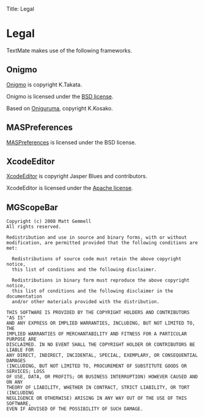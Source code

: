 Title: Legal

# Legal

TextMate makes use of the following frameworks.

## Onigmo

[Onigmo][] is copyright K.Takata.

Onigmo is licensed under the [BSD license][bsd-onig].

Based on [Oniguruma], copyright K.Kosako.

[Onigmo]: https://github.com/k-takata/Onigmo
[Oniguruma]: http://www.geocities.jp/kosako3/oniguruma/
[bsd-onig]: https://raw.github.com/k-takata/Onigmo/master/COPYING

## MASPreferences

[MASPreferences][] is licensed under the BSD license.

[MASPreferences]: https://github.com/shpakovski/MASPreferences

## XcodeEditor

[XcodeEditor][] is copyright Jasper Blues and contributors.

XcodeEditor is licensed under the [Apache license][].

[XcodeEditor]: https://github.com/jasperblues/XcodeEditor
[Apache license]: http://www.apache.org/licenses/LICENSE-2.0

## MGScopeBar

	Copyright (c) 2008 Matt Gemmell
	All rights reserved.

	Redistribution and use in source and binary forms, with or without
	modification, are permitted provided that the following conditions are met:

	  Redistributions of source code must retain the above copyright notice,
	  this list of conditions and the following disclaimer.

	  Redistributions in binary form must reproduce the above copyright notice,
	  this list of conditions and the following disclaimer in the documentation
	  and/or other materials provided with the distribution.

	THIS SOFTWARE IS PROVIDED BY THE COPYRIGHT HOLDERS AND CONTRIBUTORS "AS IS"
	AND ANY EXPRESS OR IMPLIED WARRANTIES, INCLUDING, BUT NOT LIMITED TO, THE
	IMPLIED WARRANTIES OF MERCHANTABILITY AND FITNESS FOR A PARTICULAR PURPOSE ARE
	DISCLAIMED. IN NO EVENT SHALL THE COPYRIGHT HOLDER OR CONTRIBUTORS BE LIABLE FOR
	ANY DIRECT, INDIRECT, INCIDENTAL, SPECIAL, EXEMPLARY, OR CONSEQUENTIAL DAMAGES
	(INCLUDING, BUT NOT LIMITED TO, PROCUREMENT OF SUBSTITUTE GOODS OR SERVICES; LOSS
	OF USE, DATA, OR PROFITS; OR BUSINESS INTERRUPTION) HOWEVER CAUSED AND ON ANY
	THEORY OF LIABILITY, WHETHER IN CONTRACT, STRICT LIABILITY, OR TORT (INCLUDING
	NEGLIGENCE OR OTHERWISE) ARISING IN ANY WAY OUT OF THE USE OF THIS SOFTWARE,
	EVEN IF ADVISED OF THE POSSIBILITY OF SUCH DAMAGE.
